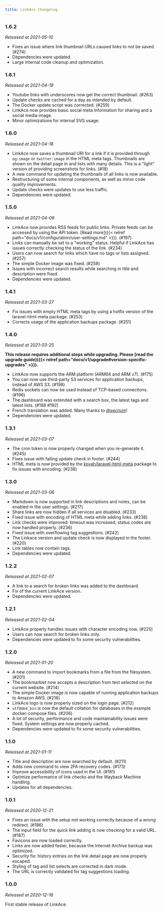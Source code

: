 ```yaml
---
title: LinkAce Changelog
---
```


### 1.6.2

_Released at 2021-05-10_

- Fixes an issue where link thumbnail URLs caused links to not be saved. (#274)
- Dependencies were updated.
- Large internal code cleanup and optimization.


### 1.6.1

_Released at 2021-04-19_

- Youtube links with underscores now get the correct thumbnail. (#263)
- Update checks are cached for a day as intended by default.
- The Docker update script was corrected. (#259)
- LinkAce now provides basic social meta information for sharing and a social media image.
- Minor optimizations for internal SVG usage.


### 1.6.0

_Released at 2021-04-18_

- LinkAce now saves a thumbnail URl for a link if it is provided through `og:image` or `twitter:image` in the HTML meta tags. Thumbnails are shown on the detail page in and lists with many details. This is a "light" version of providing screenshots for links. (#18)
- A new command for updating the thumbnails of all links is now available.
- Restructuring of some internal components, as well as minor code quality improvements.
- Update checks were updates to use less traffic.
- Dependencies were updated.


### 1.5.0

_Released at 2021-04-09_

- LinkAce now provides RSS feeds for public links. Private feeds can be accessed by using the API token. [Read more]({{< relref path="docs/v1/configuration/user-settings.md" >}}). (#197)
- Links can manually be set to a "working" status. Helpful if LinkAce has issues correctly checking the status of the link. (#234)
- Users can now search for links which have no tags or lists assigned. (#257)
- The simple Docker image was fixed. (#258)
- Issues with incorrect search results while searching in title and description were fixed.
- Dependencies were updated.


### 1.4.1

_Released at 2021-03-27_

- Fix issues with empty HTML meta tags by using a hotfix version of the laravel-html-meta package. (#253)
- Corrects usage of the application backups package. (#251)


### 1.4.0

_Released at 2021-03-25_

**This release requires additional steps while upgrading. Please [read the upgrade guide]({{< relref path="docs/v1/upgrade#version-specific-upgrades" >}}).**

- LinkAce now supports the ARM platform (ARM64 and ARM v7). (#175)
- You can now use third-party S3 services for application backups, instead of AWS S3. (#198)
- Redis sockets can now be used instead of TCP-based connections. (#196)
- The dashboard was extended with a search box, the latest tags and latest lists. (#188 #192)
- French translation was added. Many thanks to [@secnum](https://github.com/secnum)!
- Dependencies were updated.


### 1.3.1

_Released at 2021-03-07_

- The cron token is now properly changed when you re-generate it. (#245)
- Fixes issue with failing update check in footer. (#244)
- HTML meta is now provided by the [kovah/laravel-html-meta](https://github.com/Kovah/laravel-html-meta) package to fix issues with encoding. (#238)


### 1.3.0

_Released at 2021-03-06_

- Markdown is now supported in link descriptions and notes, can be enabled in the user settings. (#217)
- Share links are now hidden if all services are disabled. (#233)
- Fixed issue with encoding of HTML meta while adding links. (#238)
- Link checks were improved: timeout was increased, status codes are now handled properly. (#236)
- Fixed issue with overflowing tag suggestions. (#242)
- The Linkace version and update check is now displayed in the footer. (#220)
- Link tables now contain tags.
- Dependencies were updated.


### 1.2.2

_Released at 2021-02-07_

- A link to a search for broken links was added to the dashboard.
- Fix of the current LinkAce version.
- Dependencies were updated.


### 1.2.1

_Released at 2021-02-04_

- LinkAce properly handles issues with character encoding now. (#225)
- Users can now search for broken links only.
- Dependencies were updated to fix some security vulnerabilities.


### 1.2.0

_Released at 2021-01-20_

- A new command to import bookmarks from a file from the filesystem. (#201)
- The bookmarklet now accepts a description from text selected on the current website. (#214)
- The simple Docker image is now capable of running application backups to Amazon AWS. (#216)
- LinkAce logo is now properly sized on the login page. (#212)
- `utf8mb4_bin` is now the default collation for databases in the example docker-compose files. (#206)
- A lot of security, performance and code maintainability issues were fixed. System settings are now properly cached.
- Dependencies were updated to fix some security vulnerabilities.


### 1.1.0

_Released at 2021-01-11_

- Title and description are now searched by default. (#211)
- Adds new command to view 2FA recovery codes. (#173)
- Improve accessibility of icons used in the UI. (#181)
- Optimize performance of link checks and the Wayback Machine handling.
- Updates for all dependencies.


### 1.0.1

_Released at 2020-12-21_

- Fixes an issue with the setup not working correctly because of a wrong redirect. (#186)
- The input field for the quick link adding is now checking for a valid URL. (#187)
- Favicons are now loaded correctly.
- Links are now added faster, because the Internet Archive backup was optimized.
- Security fix: history entries on the link detail page are now properly escaped.
- Styling of tag and list selects are corrected in dark mode.
- The URL is correctly validated for tag suggestions loading.
 
 
### 1.0.0

_Released at 2020-12-16_

First stable release of LinkAce. 
